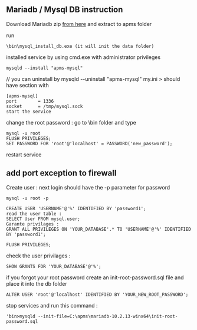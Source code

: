 
Mariadb / Mysql DB instruction
---
Download Mariadb zip  [from here](https://mariadb.org/download/) and extract to apms folder 

run 
```
\bin\mysql_install_db.exe (it will init the data folder)
```
installed service by using cmd.exe with administrator privileges
```
mysqld --install "apms-mysql"
```
// you can uninstall by  mysqld --uninstall "apms-mysql"
my.ini > should have section with 
```
[apms-mysql]
port		= 1336
socket		= /tmp/mysql.sock
start the service
```

change the root password :
go to \bin folder and type 
```
mysql -u root
FLUSH PRIVILEGES;
SET PASSWORD FOR 'root'@'localhost' = PASSWORD('new_password');
```
restart service

add port exception to firewall 
---

Create user :
next login should have the -p parameter for password
```
mysql -u root -p 
```

```
CREATE USER 'USERNAME'@'%' IDENTIFIED BY 'password1';
read the user table :
SELECT User FROM mysql.user; 
Garante privilages :
GRANT ALL PRIVILEGES ON 'YOUR_DATABASE'.* TO 'USERNAME'@'%' IDENTIFIED BY 'password1';

FLUSH PRIVILEGES;
```
check the user privilages :
```
SHOW GRANTS FOR 'YOUR_DATABASE'@'%';
```

if you forgot your root password create an init-root-password.sql file and place it into the db folder 
```
ALTER USER 'root'@'localhost' IDENTIFIED BY 'YOUR_NEW_ROOT_PASSWORD';
```
stop services and run this command :
```
'bin>mysqld --init-file=C:\apms\mariadb-10.2.13-winx64\init-root-password.sql
```
